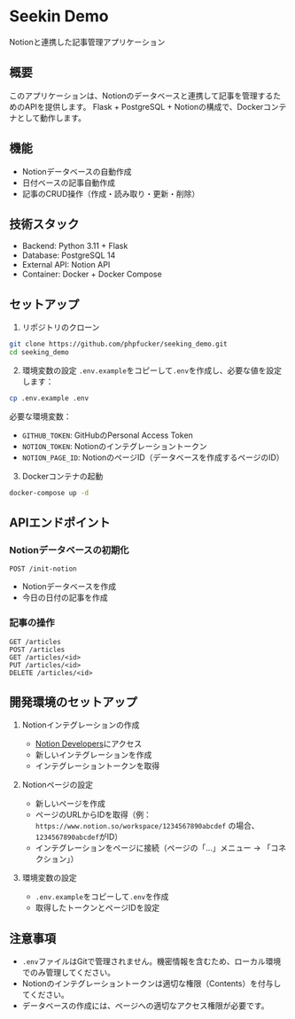 # Seekin Demo

Notionと連携した記事管理アプリケーション

## 概要

このアプリケーションは、Notionのデータベースと連携して記事を管理するためのAPIを提供します。
Flask + PostgreSQL + Notionの構成で、Dockerコンテナとして動作します。

## 機能

- Notionデータベースの自動作成
- 日付ベースの記事自動作成
- 記事のCRUD操作（作成・読み取り・更新・削除）

## 技術スタック

- Backend: Python 3.11 + Flask
- Database: PostgreSQL 14
- External API: Notion API
- Container: Docker + Docker Compose

## セットアップ

1. リポジトリのクローン
```bash
git clone https://github.com/phpfucker/seeking_demo.git
cd seeking_demo
```

2. 環境変数の設定
`.env.example`をコピーして`.env`を作成し、必要な値を設定します：
```bash
cp .env.example .env
```

必要な環境変数：
- `GITHUB_TOKEN`: GitHubのPersonal Access Token
- `NOTION_TOKEN`: Notionのインテグレーショントークン
- `NOTION_PAGE_ID`: NotionのページID（データベースを作成するページのID）

3. Dockerコンテナの起動
```bash
docker-compose up -d
```

## APIエンドポイント

### Notionデータベースの初期化
```http
POST /init-notion
```
- Notionデータベースを作成
- 今日の日付の記事を作成

### 記事の操作
```http
GET /articles
POST /articles
GET /articles/<id>
PUT /articles/<id>
DELETE /articles/<id>
```

## 開発環境のセットアップ

1. Notionインテグレーションの作成
   - [Notion Developers](https://developers.notion.com/)にアクセス
   - 新しいインテグレーションを作成
   - インテグレーショントークンを取得

2. Notionページの設定
   - 新しいページを作成
   - ページのURLからIDを取得（例：`https://www.notion.so/workspace/1234567890abcdef` の場合、`1234567890abcdef`がID）
   - インテグレーションをページに接続（ページの「...」メニュー → 「コネクション」）

3. 環境変数の設定
   - `.env.example`をコピーして`.env`を作成
   - 取得したトークンとページIDを設定

## 注意事項

- `.env`ファイルはGitで管理されません。機密情報を含むため、ローカル環境でのみ管理してください。
- Notionのインテグレーショントークンは適切な権限（Contents）を付与してください。
- データベースの作成には、ページへの適切なアクセス権限が必要です。 